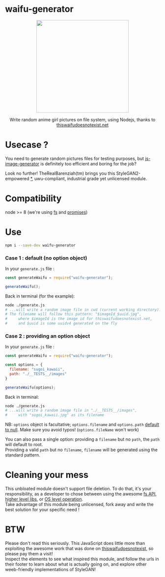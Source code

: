 # waifu-generator
<p align="center">
  <img width="300" src="https://i.ibb.co/VWHXh3F/javascriptchan.png">
</p>
<p align="center">
Write random anime girl pictures on file system, using Nodejs, thanks to <a href="https://www.thiswaifudoesnotexist.net">thiswaifudoesnotexist.net</a>
</p>

# Usecase ?
You need to generate random pictures files for testing purposes, but [js-image-generator](https://www.npmjs.com/package/js-image-generator) is definitely too efficient and boring for the job?  
  
Look no further! TheRealBarenziah(tm) brings you this StyleGAN2-empowered [*](#BTW), uwu-compliant, industrial grade yet unlicensed module.  

# Compatibility
node >= 8 (we're using [fs](https://nodejs.org/api/fs.html) and [promises](https://node.green/))

# Use
```bash
npm i --save-dev waifu-generator
```  
### Case 1 : default (no option object)
In your `generate.js` file : 
```javascript
const generateWaifu = require("waifu-generator");

generateWaifu();
```  
Back in terminal (for the example):  
```bash
node ./generate.js
# ...will write a random image file in cwd (current working directory).
# The filename will follow this pattern: "$imageId_$uuid.jpg",
#     where $imageId is the image id for thiswaifudoesnotexist.net,
#     and $uuid is some uuidv4 generated on the fly
```  
### Case 2 : providing an option object
In your `generate.js` file : 
```javascript
const generateWaifu = require("waifu-generator");

const options = {
  filename: "sugoi_kawaii",
  path: "./__TESTS__/images"
}

generateWaifu(options);
```  
Back in terminal:  
```bash
node ./generate.js
# ...will write a random image file in "./__TESTS__/images",
#     with "sugoi_kawaii.jpg" as its filename
```  
NB: `options` object is facultative; `options.filename` and `options.path` [default to null](https://github.com/TheRealBarenziah/waifu-generator/blob/senpai/index.js#L22). Make sure you avoid typos! (`options.fileName` won't work)  

You can also pass a single option: providing a `filename` but no `path`, the `path` will default to root.  
Providing a valid `path` but no `filename`, `filename` will be generated using the standard pattern.  

# Cleaning your mess
This unbloated module doesn't support file deletion. To do that, it's your responsibility, as a developer to chose between using the awesome [fs API](https://www.geeksforgeeks.org/node-js-fs-unlink-method/), [higher level libs](https://www.npmjs.com/package/rimraf), or [OS level operation](https://linux.die.net/man/1/rm).  
Take advantage of this module being unlicensed, fork away and write the best solution for your specific need !

# BTW
Please don't read this seriously. This JavaScript does little more than exploiting the awesome work that was done on [thiswaifudoesnotexist](https://www.thiswaifudoesnotexist.net), so please pay them a visit!  
Inspect the elements to see what inspired this module, and follow the urls in their footer to learn about what is actually going on, and explore other weeb-friendly implementations of StyleGAN!